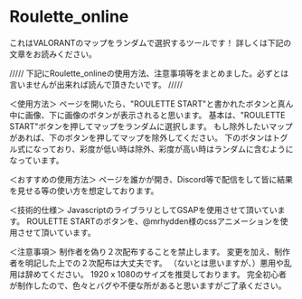 # Roulette_online
これはVALORANTのマップをランダムで選択するツールです！
詳しくは下記の文章をお読みください。





/////
下記にRoulette_onlineの使用方法、注意事項等をまとめました。必ずとは言いませんが出来れば読んで頂きたいです。
/////

＜使用方法＞
ページを開いたら、"ROULETTE START"と書かれたボタンと真ん中に画像、下に画像のボタンが表示されると思います。
基本は、"ROULETTE START"ボタンを押してマップをランダムに選択します。
もし除外したいマップがあれば、下のボタンを押してマップを除外してください。
下のボタンはトグル式になっており、彩度が低い時は除外、彩度が高い時はランダムに含むようになっています。

＜おすすめの使用方法＞
ページを誰かが開き、Discord等で配信をして皆に結果を見せる等の使い方を想定しております。

＜技術的仕様＞
JavascriptのライブラリとしてGSAPを使用させて頂いています。
ROULETTE STARTのボタンを、@mrhydden様のcssアニメーションを使用させて頂いています。

＜注意事項＞
制作者を偽り２次配布することを禁止します。
変更を加え、制作者を明記した上での２次配布は大丈夫です。
（ないとは思いますが、）悪用や乱用は辞めてください。
1920 x 1080のサイズを推奨しております。
完全初心者が制作したので、色々とバグや不便な所があると思いますがご了承ください。
